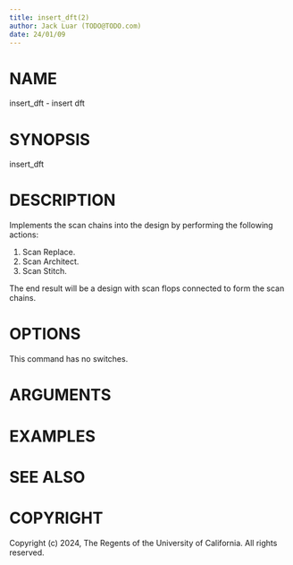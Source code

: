 ```yaml
---
title: insert_dft(2)
author: Jack Luar (TODO@TODO.com)
date: 24/01/09
---
```


# NAME

insert_dft - insert dft

# SYNOPSIS

insert_dft


# DESCRIPTION

Implements the scan chains into the design by performing the following actions:

1. Scan Replace.
2. Scan Architect.
3. Scan Stitch.

The end result will be a design with scan flops connected to form the scan
chains.

# OPTIONS

This command has no switches.

# ARGUMENTS

# EXAMPLES

# SEE ALSO

# COPYRIGHT

Copyright (c) 2024, The Regents of the University of California. All rights reserved.
